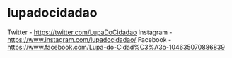 # lupadocidadao

Twitter - https://twitter.com/LupaDoCidadao
Instagram - https://www.instagram.com/lupadocidadao/
Facebook - https://www.facebook.com/Lupa-do-Cidad%C3%A3o-104635070886839
